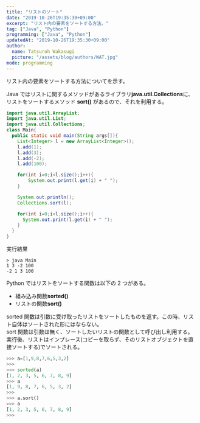 ```yaml
---
title: "リストのソート"
date: "2019-10-26T19:35:30+09:00"
excerpt: "リスト内の要素をソートする方法。"
tag: ["Java", "Python"]
programming: ["Java", "Python"]
updatedAt: "2019-10-26T19:35:30+09:00"
author:
  name: Tatsuroh Wakasugi
  picture: "/assets/blog/authors/WAT.jpg"
mode: programming
---
```


リスト内の要素をソートする方法についてを示す。

<div class="note_content_by_programming_language" id="note_content_Java">

Java ではリストに関するメソッドがあるライブラリ**java.util.Collections**に、リストをソートするメソッド **sort()** があるので、それを利用する。

```java
import java.util.ArrayList;
import java.util.List;
import java.util.Collections;
class Main{
  public static void main(String args[]){
    List<Integer> l = new ArrayList<Integer>();
    l.add(1);
    l.add(3);
    l.add(-2);
    l.add(100);

    for(int i=0;i<l.size();i++){
        System.out.print(l.get(i) + " ");
    }

    System.out.println();
    Collections.sort(l);

    for(int i=0;i<l.size();i++){
      System.out.print(l.get(i) + " ");
    }
  }
}
```

実行結果

```
> java Main
1 3 -2 100
-2 1 3 100
```

</div>
<div class="note_content_by_programming_language" id="note_content_Python">

Python ではリストをソートする関数は以下の 2 つがある。

- 組み込み関数**sorted()**
- リストの関数**sort()**

sorted 関数は引数に受け取ったリストをソートしたものを返す。この時、リスト自体はソートされた形にはならない。  
sort 関数は引数は無く、ソートしたいリストの関数として呼び出し利用する。実行後、リストはインプレース(コピーを取らず、そのリストオブジェクトを直接ソートする)でソートされる。

```python
>>> a=[1,9,8,7,6,5,3,2]
>>>
>>> sorted(a)
[1, 2, 3, 5, 6, 7, 8, 9]
>>> a
[1, 9, 8, 7, 6, 5, 3, 2]
>>>
>>> a.sort()
>>> a
[1, 2, 3, 5, 6, 7, 8, 9]
>>>
```

</div>
